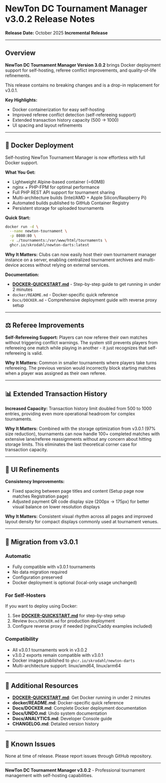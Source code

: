 # NewTon DC Tournament Manager v3.0.2 Release Notes

**Release Date:** October 2025
**Incremental Release**

---

## Overview

**NewTon DC Tournament Manager Version 3.0.2** brings Docker deployment support for self-hosting, referee conflict improvements, and quality-of-life refinements.

This release contains no breaking changes and is a drop-in replacement for v3.0.1.

**Key Highlights:**
- Docker containerization for easy self-hosting
- Improved referee conflict detection (self-refereeing support)
- Extended transaction history capacity (500 → 1000)
- UI spacing and layout refinements

---

## 🐳 Docker Deployment

Self-hosting NewTon Tournament Manager is now effortless with full Docker support.

**What You Get:**
- Lightweight Alpine-based container (~60MB)
- nginx + PHP-FPM for optimal performance
- Full PHP REST API support for tournament sharing
- Multi-architecture builds (Intel/AMD + Apple Silicon/Raspberry Pi)
- Automated builds published to GitHub Container Registry
- Persistent storage for uploaded tournaments

**Quick Start:**
```bash
docker run -d \
  --name newton-tournament \
  -p 8080:80 \
  -v ./tournaments:/var/www/html/tournaments \
  ghcr.io/skrodahl/newton-darts:latest
```

**Why It Matters:**
Clubs can now easily host their own tournament manager instance on a server, enabling centralized tournament archives and multi-device access without relying on external services.

**Documentation:**
- **[DOCKER-QUICKSTART.md](../DOCKER-QUICKSTART.md)** - Step-by-step guide to get running in under 2 minutes
- `docker/README.md` - Docker-specific quick reference
- `Docs/DOCKER.md` - Comprehensive deployment guide with reverse proxy setup

---

## ⚖️ Referee Improvements

**Self-Refereeing Support:**
Players can now referee their own matches without triggering conflict warnings. The system still prevents players from refereeing one match while playing in another - it just recognizes that self-refereeing is valid.

**Why It Matters:**
Common in smaller tournaments where players take turns refereeing. The previous version would incorrectly block starting matches when a player was assigned as their own referee.

---

## 📊 Extended Transaction History

**Increased Capacity:**
Transaction history limit doubled from 500 to 1000 entries, providing even more operational headroom for complex tournaments.

**Why It Matters:**
Combined with the storage optimization from v3.0.1 (97% size reduction), tournaments can now handle 100+ completed matches with extensive lane/referee reassignments without any concern about hitting storage limits. This eliminates the last theoretical corner case for transaction capacity.

---

## 🎨 UI Refinements

**Consistency Improvements:**
- Fixed spacing between page titles and content (Setup page now matches Registration page)
- Adjusted payment QR code display size (200px → 175px) for better visual balance on lower resolution displays

**Why It Matters:**
Consistent visual rhythm across all pages and improved layout density for compact displays commonly used at tournament venues.

---

## 🚀 Migration from v3.0.1

### Automatic
- Fully compatible with v3.0.1 tournaments
- No data migration required
- Configuration preserved
- Docker deployment is optional (local-only usage unchanged)

### For Self-Hosters
If you want to deploy using Docker:
1. See **[DOCKER-QUICKSTART.md](../DOCKER-QUICKSTART.md)** for step-by-step setup
2. Review `Docs/DOCKER.md` for production deployment
3. Configure reverse proxy if needed (nginx/Caddy examples included)

### Compatibility
- All v3.0.1 tournaments work in v3.0.2
- v3.0.2 exports remain compatible with v3.0.1
- Docker images published to `ghcr.io/skrodahl/newton-darts`
- Multi-architecture support: linux/amd64, linux/arm64

---

## 📖 Additional Resources

- **[DOCKER-QUICKSTART.md](../DOCKER-QUICKSTART.md)**: Get Docker running in under 2 minutes
- **docker/README.md**: Docker-specific quick reference
- **Docs/DOCKER.md**: Complete Docker deployment documentation
- **Docs/UNDO.md**: Undo system documentation
- **Docs/ANALYTICS.md**: Developer Console guide
- **CHANGELOG.md**: Detailed version history

---

## 🐛 Known Issues

None at time of release. Please report issues through GitHub repository.

---

**NewTon DC Tournament Manager v3.0.2** - Professional tournament management with self-hosting capabilities.
